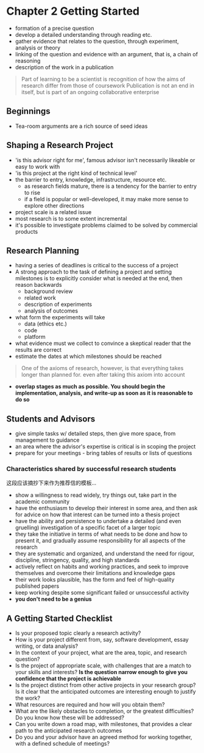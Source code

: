 # Chapter 2 Getting Started

- formation of a precise question
- develop a detailed understanding through reading etc.
- gather evidence that relates to the question, through experiment, analysis or theory
- linking of the question and evidence with an argument, that is, a chain of reasoning
- description of the work in a publication

> Part of learning to be a scientist is recognition of how the aims of research differ from those of coursework
> Publication is not an end in itself, but is part of an ongoing collaborative enterprise

## Beginnings

- Tea-room arguments are a rich source of seed ideas

## Shaping a Research Project

- 'is this advisor right for me', famous advisor isn't necessarily likeable or easy to work with
- 'is this project at the right kind of technical level'
- the barrier to entry, knowledge, infrastructure, resource etc.
  - as research fields mature, there is a tendency for the barrier to entry to rise
  - if a field is popular or well-developed, it may make more sense to explore other directions
- project scale is a related issue
- most research is to some extent incremental
- it's possible to investigate problems claimed to be solved by commercial products

## Research Planning

- having a series of deadlines is critical to the success of a project
- A strong approach to the task of defining a project and setting milestones is to explicitly consider what is needed at the end, then reason backwards
  - background review
  - related work
  - description of experiments
  - analysis of outcomes
- what form the experiments will take
  - data (ethics etc.)
  - code
  - platform
- what evidence must we collect to convince a skeptical reader that the results are correct
- estimate the dates at which milestones should be reached

> One of the axioms of research, however, is that everything takes longer than planned for.
even after taking this axiom into account

- **overlap stages as much as possible. You should begin the implementation, analysis, and write-up as soon as it is reasonable to do so**

## Students and Advisors

- give simple tasks w/ detailed steps, then give more space, from management to guidance
- an area where the advisor's expertise is critical is in scoping the project
- prepare for your meetings - bring tables of results or lists of questions

### Characteristics shared by successful research students

这段应该摘抄下来作为推荐信的模板...

- show a willingness to read widely, try things out, take part in the academic community
- have the enthusiasm to develop their interest in some area, and then ask for advice on how that interest can be turned into a thesis project
- have the ability and persistence to undertake a detailed (and even gruelling) investigation of a specific facet of a larger topic
- they take the initiative in terms of what needs to be done and how to present it, and gradually assume responsibility for all aspects of the research
- they are systematic and organized, and understand the need for rigour, discipline, stringency, quality, and high standards
- actively reflect on habits and working practices, and seek to improve themselves and overcome their limitations and knowledge gaps
- their work looks plausible, has the form and feel of high-quality published papers
- keep working despite some significant failed or unsuccessful activity
- **you don't need to be a genius**

## A Getting Started Checklist

- Is your proposed topic clearly a research activity?
- How is your project different from, say, software development, essay writing, or data analysis?
- In the context of your project, what are the area, topic, and research question?
- Is the project of appropriate scale, with challenges that are a match to your skills and interests?
**Is the question narrow enough to give you confidence that the project is achievable**
- Is the project distinct from other active projects in your research group?
Is it clear that the anticipated outcomes are interesting enough to justify the work?
- What resources are required and how will you obtain them?
- What are the likely obstacles to completion, or the greatest difficulties? Do you know how these will be addressed?
- Can you write down a road map, with milestones, that provides a clear path to the anticipated research outcomes
- Do you and your advisor have an agreed method for working together, with a defined schedule of meetings?
